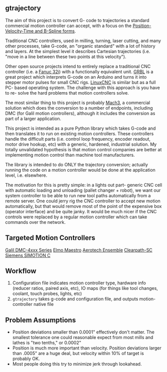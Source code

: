 gtrajectory
---------------

The aim of this project is to convert G- code to trajectories a standard commercial motion controller can accept, with a focus on the [Position-Velocity-Time and B-Spline forms](http://support.motioneng.com/Software-MPI_04_00/Topics/pt_pvt_motion.htm).

Traditional CNC controllers, used in milling, turning, laser cutting, and many other processes, take G-code, an "organic standard" with a lot of history and layers. At the simplest level it describes Cartesian trajectories (i.e. "move in a line between these two points at this velocity").

Other open source projects intend to entirely replace a traditional CNC controller (i.e. a [Fanuc 32i](https://www.fanucamerica.com/products/cnc/cnc-systems/series-3xi)) with a functionally equivalent unit. [GRBL](https://github.com/gnea/grbl) is a great project which interprets G-code on an Arduino and turns it into stepper motor pulses for small CNC rigs. [LinuxCNC](http://linuxcnc.org/) is similar but as a full PC- based operating system. The challenge with this approach is you have to re- solve the hard problems that motion controllers solve. 

The most similar thing to this project is probably [Mach3](https://www.machsupport.com/software/mach3/), a commercial solution which does the conversion to a number of endpoints, including DMC (for Galil motion controllers), although it includes the conversion as part of a larger application.

This project is intended as a pure Python library which takes G-code and then translates it to run on existing motion controllers. These controllers handle the difficult parts (i.e. control loop frequency, encoder readout, motor drive hookup, etc) with a generic, hardened, industrial solution. My totally unvalidated hypothesis is that motion control companies are better at implementing motion control than machine tool manufacturers.

The library is intended to do ONLY the trajectory conversion; actually running the code on a motion controller would be done at the application level, i.e. elsewhere. 

The motivation for this is pretty simple: in a lights out part- generic CNC cell with automatic loading and unloading (pallet changer + robot), we want our system controller to be able to run new tool paths automatically from a remote server. One could jerry rig the CNC controller to accept new motion automatically, but that would remove most of the point of the expensive box (operator interface) and be quite janky. It would be much nicer if the CNC controls were replaced by a regular motion controller which can take commands over the network.  

## Targeted Motion Controllers
[Galil DMC-4xxx Series](http://www.galilmc.com/motion-controllers/multi-axis/dmc-42x0)
[Elmo Maestro](https://www.elmomc.com/products/industrial-environment/multi-axis-controller/)
[Aerotech Ensemble](https://www.aerotech.com/product-catalog/motion-controller/ensemble.aspx)
[Clearpath-SC](https://www.teknic.com/products/clearpath-brushless-dc-servo-motors/clearpath-sc/)
[Siemens SIMOTION C](https://new.siemens.com/global/en/products/automation/systems/motion-control/simotion-hardware/simotion-c.html)

## Workflow

1) Configuration file indicates motion controller type, hardware info (reducer ratios, paired axis, etc), IO maps (for things like tool changes, coolant, touch probes, lights, etc)
2) `gtrajectory` takes g-code and configuration file, and outputs motion- controller native file


## Problem Assumptions

- Position deviations smaller than 0.0001" effectively don't matter. The smallest tolerance one could reasonable expect from most mills and lathes is "two tenths," or 0.0002"
- Position is much more important than velocity. Position deviations larger than .0005" are a huge deal, but velocity within 10% of target is probably OK. 
- Most people doing this try to minimize jerk through lookahead.
